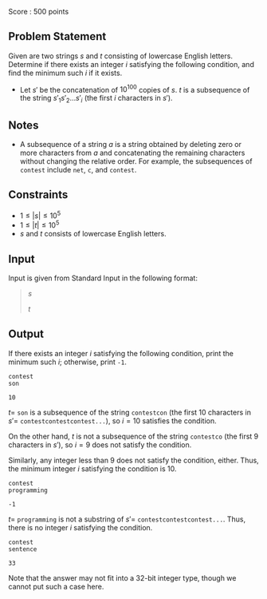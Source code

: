 Score : $500$ points

## Problem Statement

Given are two strings $s$ and $t$ consisting of lowercase English letters. Determine if there exists an integer $i$ satisfying the following condition, and find the minimum such $i$ if it exists.

- Let $s'$ be the concatenation of $10^{100}$ copies of $s$. $t$ is a subsequence of the string ${s'}_1{s'}_2\ldots{s'}_i$ (the first $i$ characters in $s'$).

## Notes

- A subsequence of a string $a$ is a string obtained by deleting zero or more characters from $a$ and concatenating the remaining characters without changing the relative order. For example, the subsequences of `contest` include `net`, `c`, and `contest`.

## Constraints

- $1 \leq |s| \leq 10^5$
- $1 \leq |t| \leq 10^5$
- $s$ and $t$ consists of lowercase English letters.

## Input

Input is given from Standard Input in the following format:

> $s$
> 
> $t$

## Output

If there exists an integer $i$ satisfying the following condition, print the minimum such $i$; otherwise, print `-1`.

```input1
contest
son
```

```output1
10
```

$t =$ `son` is a subsequence of the string `contestcon` (the first $10$ characters in $s' =$ `contestcontestcontest...`), so $i = 10$ satisfies the condition.

On the other hand, $t$ is not a subsequence of the string `contestco` (the first $9$ characters in $s'$), so $i = 9$ does not satisfy the condition.

Similarly, any integer less than $9$ does not satisfy the condition, either. Thus, the minimum integer $i$ satisfying the condition is $10$.

```input2
contest
programming
```

```output2
-1
```

$t =$ `programming` is not a substring of $s' =$ `contestcontestcontest...`. Thus, there is no integer $i$ satisfying the condition.

```input3
contest
sentence
```

```output3
33
```

Note that the answer may not fit into a $32$-bit integer type, though we cannot put such a case here.